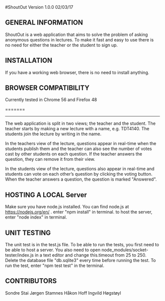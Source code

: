 #ShoutOut Version 1.0.0 02/03/17

GENERAL INFORMATION
-------------------
ShoutOut is a web application that aims to solve the problem of asking
anonymous questions in lectures. To make it fast and easy to use there is no
need for either the teacher or the student to sign up.

INSTALLATION
------------
If you have a working web browser, there is no need to install anything.


BROWSER COMPATIBILITY
---------------------
Currently tested in Chrome 56 and Firefox 48

=======


------
The web application is split in two views; the teacher and the student. The
teacher starts by making a new lecture with a name, e.g. TDT4140. The students
join the lecture by writing in the name.

In the teachers view of the lecture, questions appear in real-time when the
students publish them and the teacher can also see the number of votes cast by
other students on each question. If the teacher answers the question, they can
remove it from their view.

In the students view of the lecture, questions also appear in real-time and
students can vote on each other’s question by clicking the voting button. When
the teacher answers a question, the question is marked "Answered".

HOSTING A LOCAL Server
----------------------
Make sure you have node.js installed. You can find node.js at
https://nodejs.org/en/ . enter "npm install" in terminal. to host the server,
enter "node index" in terminal.


UNIT TESTING
------------
The unit test is in the test.js file. To be able to run the tests,
you first need to be able to host a server. You also need to open
node_modules/socket-tester/index.js in a text editor and change this.timeout
from 25 to 250. Delete the database file "db.sqlite3" every time before running
the test. To run the test, enter "npm test test" in the terminal.

CONTRIBUTORS
------------
Sondre Stai
Jørgen Stamnes
Håkon Hoff
Ingvild Høgstøyl
